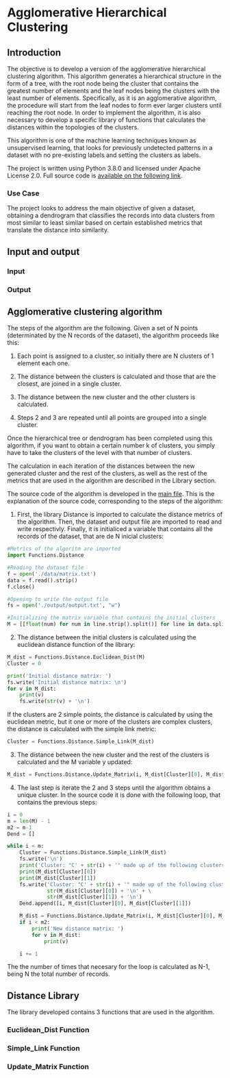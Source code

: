 # Agglomerative Hierarchical Clustering


## Introduction

The objective is to develop a version of the agglomerative hierarchical clustering algorithm. This algorithm generates a hierarchical structure in the form of a tree, with the root node being the cluster that contains the greatest number of elements and the leaf nodes being the clusters with the least number of elements. Specifically, as it is an agglomerative algorithm, the procedure will start from the leaf nodes to form ever larger clusters until reaching the root node. In order to implement the algorithm, it is also necessary to develop a specific library of functions that calculates the distances within the topologies of the clusters.

This algorithm is one of the machine learning techniques known as unsupervised learning, that looks for previously undetected patterns in a dataset with no pre-existing labels and setting the clusters as labels.

The project is written using Python 3.8.0 and licensed under Apache License 2.0. Full source code is [available on the following link](https://github.com/Dparedero/Hierarchical_Clustering). 

### Use Case
The project looks to address the main objective of given a dataset, obtaining a dendrogram that classifies the records into data clusters from most similar to least similar based on certain established metrics that translate the distance into similarity.

## Input and output
### Input

### Output


## Agglomerative clustering algorithm

The steps of the algorithm are the following. Given a set of N points (determinated by the N records of the dataset), the algorithm proceeds like this:

1. Each point is assigned to a cluster, so initially there are N clusters of 1 element each one.

2. The distance between the clusters is calculated and those that are the closest, are joined in a single cluster.

3. The distance between the new cluster and the other clusters is calculated.

4. Steps 2 and 3 are repeated until all points are grouped into a single cluster.

Once the hierarchical tree or dendrogram has been completed using this algorithm, if you want to obtain a certain number k of clusters, you simply have to take the clusters of the level with that number of clusters.

The calculation in each iteration of the distances between the new generated cluster and the rest of the clusters, as well as the rest of the metrics that are used in the algorithm are described in the Library section.

The source code of the algorithm is developed in the [main file](https://github.com/DParedero/Hierarchical_Clustering/blob/master/Main.py). This is the explanation of the source code, corresponding to the steps of the algorithm:

1. First, the library Distance is imported to calculate the distance metrics of the algorithm. Then, the dataset and output file are imported to read and write respectivly. Finally, it is initialiced a variable that contains all the records of the dataset, that are de N inicial clusters: 

```python
#Metrics of the algoritm are imported
import Functions.Distance

#Reading the dataset file
f = open('./data/matrix.txt')
data = f.read().strip()
f.close()

#Opening to write the output file
fs = open('./output/output.txt', "w")

#Initializing the matrix variable that contains the initial clusters
M = [[float(num) for num in line.strip().split()] for line in data.split('\n')]
```

2. The distance between the initial clusters is calculated using the euclidean distance function of the library: 

```python
M_dist = Functions.Distance.Euclidean_Dist(M)
Cluster = 0

print('Initial distance matrix: ')
fs.write('Initial distance matrix: \n')
for v in M_dist:
    print(v)
    fs.write(str(v) + '\n')
```

If the clusters are 2 simple points, the distance is calculated by using the euclidean metric, but it one or more of the clusters are complex clusters, the distance is calculated with the simple link metric:  
```python
Cluster = Functions.Distance.Simple_Link(M_dist)
```


3. The distance between the new cluster and the rest of the clusters is calculated and the M variable y updated:

```python
M_dist = Functions.Distance.Update_Matrix(i, M_dist[Cluster][0], M_dist[Cluster][1], M_dist)
```

4. The last step is iterate the 2 and 3 steps until the algorithm obtains a unique cluster. In the source code it is done with the following loop, that contains the previous steps:

```python
i = 0
m = len(M) - 1
m2 = m-1
Dend = []

while i < m:
    Cluster = Functions.Distance.Simple_Link(M_dist)
    fs.write('\n')
    print('Cluster: "C' + str(i) + '" made up of the following clusters:')
    print(M_dist[Cluster][0])
    print(M_dist[Cluster][1])
    fs.write('Cluster: "C' + str(i) + '" made up of the following clusters: \n' + \
             str(M_dist[Cluster][0]) + '\n' + \
             str(M_dist[Cluster][1]) + '\n')
    Dend.append([i, M_dist[Cluster][0], M_dist[Cluster][1]])

    M_dist = Functions.Distance.Update_Matrix(i, M_dist[Cluster][0], M_dist[Cluster][1], M_dist)
    if i < m2:
        print('New distance matrix: ')
        for v in M_dist:
            print(v)

    i += 1
```            
The the number of times that necesary for the loop is calculated as N-1, being N the total number of records.

## Distance Library

The library developed contains 3 functions that are used in the algorithm.

### Euclidean_Dist Function

### Simple_Link Function

### Update_Matrix Function


